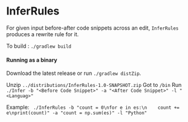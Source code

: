 # InferRules

For given input before-after code snippets across an edit, `InferRules` produces a rewrite rule for it.

To build :
`./gradlew build`


#### Running as a binary

Download the latest release or run `./gradlew distZip`.

Unzip `../distributions/InferRules-1.0-SNAPSHOT.zip`
Got to `/bin`
Run `./Infer -b "<Before Code Snippet>" -a "<After Code Snippet>" -l "<Languag>"`
  
Example: 
` ./InferRules -b "count = 0\nfor e in es:\n    count += e\nprint(count)" -a "count = np.sum(es)" -l "Python"`
